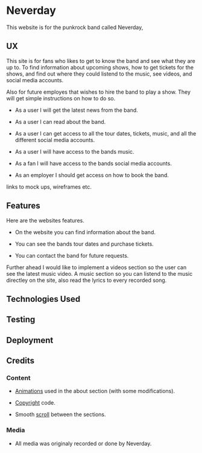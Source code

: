# Neverday

This website is for the punkrock band called Neverday, 

## UX

This site is for fans who likes to get to know the band and see what they are up to. To find information about upcoming shows, how to get tickets for the shows, and find out where they could listend to the music, see videos, and social media accounts.
 
Also for future employes that wishes to hire the band to play a show. They will get simple instructions on how to do so.

* As a user I will get the latest news from the band.

* As a user I can read about the band.

* As a user I can get access to all the tour dates, tickets, music, and all the different social media accounts.

* As a user I will have access to the bands music.

* As a fan I will have access to the bands social media accounts.

* As an employer I should get access on how to book the band. 

links to mock ups, wireframes etc.


## Features

Here are the websites features.

* On the website you can find information about the band. 

* You can see the bands tour dates and purchase tickets.

* You can contact the band for future requests.

Further ahead I would like to implement a videos section so the user can see the latest music video. 
A music section so you can listend to the music directley on the site, also read the lyrics to every recorded song. 

## Technologies Used

## Testing

## Deployment

## Credits

### Content

* [Animations](
https://thoughtbot.com/blog/css-animation-for-beginners) used in the about section (with some modifications).

* [Copyright](https://www.toptal.com/designers/htmlarrows/symbols/copyright-sign/) code.

* Smooth [scroll](https://www.codegrepper.com/code-examples/html/css+smooth+scroll+between+sections) between the sections.

### Media

* All media was originaly recorded or done by Neverday.